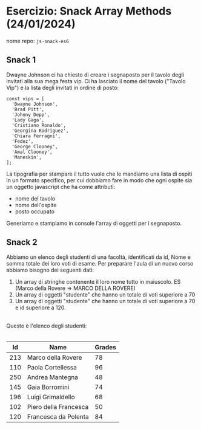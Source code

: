 # Esercizio: Snack Array Methods (24/01/2024)
nome repo: `js-snack-es6`

## Snack 1
Dwayne Johnson ci ha chiesto di creare i segnaposto per il tavolo degli invitati alla sua mega festa vip.
Ci ha lasciato il nome del tavolo ("Tavolo Vip") e la lista degli invitati in ordine di posto:
```
const vips = [
  'Dwayne Johnson',
  'Brad Pitt',
  'Johnny Depp',
  'Lady Gaga',
  'Cristiano Ronaldo',
  'Georgina Rodriguez',
  'Chiara Ferragni',
  'Fedez',
  'George Clooney',
  'Amal Clooney',
  'Maneskin',
];
```
La tipografia per stampare il tutto vuole che le mandiamo una lista di ospiti in un formato specifico, per cui dobbiamo fare in modo che ogni ospite sia un oggetto javascript che ha come attributi:
- nome del tavolo
- nome dell'ospite
- posto occupato

Generiamo e stampiamo in console l'array di oggetti per i segnaposto.

## Snack 2
Abbiamo un elenco degli studenti di una facoltà, identificati da id, Nome e somma totale dei loro voti di esame.
Per preparare l'aula di un nuovo corso abbiamo bisogno dei seguenti dati:
1. Un array di stringhe contenente il loro nome tutto in maiuscolo. ES (Marco della Rovere => MARCO DELLA ROVERE)
2. Un array di oggetti "studente" che hanno un totale di voti superiore a 70
3. Un array di oggetti "studente" che hanno un totale di voti superiore a 70 e id superiore a 120.
<br><br>

Questo è l'elenco degli studenti: <br><br>

| Id  | Name                  | Grades |
| --- | --------------------- | ------ |
| 213 | Marco della Rovere    | 78     |
| 110 | Paola Cortellessa     | 96     |
| 250 | Andrea Mantegna       | 48     |
| 145 | Gaia Borromini        | 74     |
| 196 | Luigi Grimaldello     | 68     |
| 102 | Piero della Francesca | 50     |
| 120 | Francesca da Polenta  | 84     |